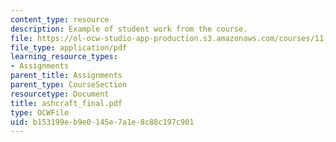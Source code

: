 ```yaml
---
content_type: resource
description: Example of student work from the course.
file: https://ol-ocw-studio-app-production.s3.amazonaws.com/courses/11-942-use-of-joint-fact-finding-in-science-intensive-policy-disputes-part-ii-spring-2004/b153199eb9e0145e7a1e8c88c197c901_ashcraft_final.pdf
file_type: application/pdf
learning_resource_types:
- Assignments
parent_title: Assignments
parent_type: CourseSection
resourcetype: Document
title: ashcraft_final.pdf
type: OCWFile
uid: b153199e-b9e0-145e-7a1e-8c88c197c901
---
```

